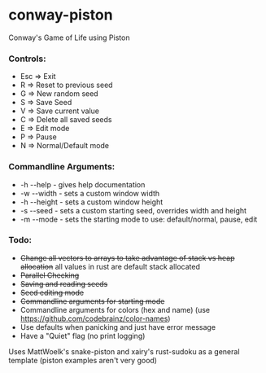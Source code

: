 # conway-piston
Conway's Game of Life using Piston

### Controls:
* Esc => Exit
* R => Reset to previous seed
* G => New random seed
* S => Save Seed
* V => Save current value
* C => Delete all saved seeds
* E => Edit mode
* P => Pause
* N => Normal/Default mode

### Commandline Arguments:
* -h --help - gives help documentation
* -w --width - sets a custom window width
* -h --height - sets a custom window height
* -s --seed - sets a custom starting seed, overrides width and height
* -m --mode - sets the starting mode to use: default/normal, pause, edit

### Todo: 
* ~~Change all vectors to arrays to take advantage of stack vs heap allocation~~ all values in rust are default stack allocated
* ~~Parallel Checking~~
* ~~Saving and reading seeds~~
* ~~Seed editing mode~~
* ~~Commandline arguments for starting mode~~
* Commandline arguments for colors (hex and name) (use https://github.com/codebrainz/color-names)
* Use defaults when panicking and just have error message
* Have a "Quiet" flag (no print logging)

Uses MattWoelk's snake-piston and xairy's rust-sudoku as a general template (piston examples aren't very good)
